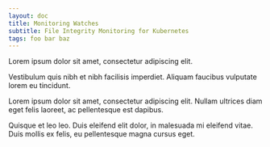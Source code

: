 ```yaml
---
layout: doc
title: Monitoring Watches
subtitle: File Integrity Monitoring for Kubernetes
tags: foo bar baz
---
```


Lorem ipsum dolor sit amet, consectetur adipiscing elit.

Vestibulum quis nibh et nibh facilisis imperdiet. Aliquam faucibus vulputate lorem eu tincidunt.

Lorem ipsum dolor sit amet, consectetur adipiscing elit. Nullam ultrices diam eget felis laoreet, ac pellentesque est dapibus.

Quisque et leo leo. Duis eleifend elit dolor, in malesuada mi eleifend vitae. Duis mollis ex felis, eu pellentesque magna cursus eget.

